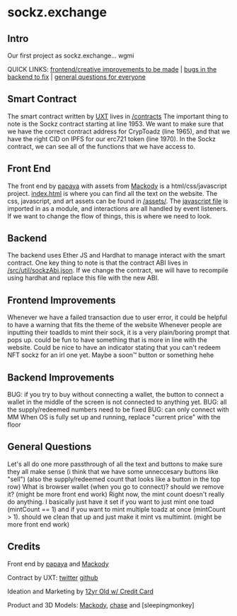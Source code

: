 # sockz.exchange

## Intro

Our first project as sockz.exchange... wgmi

QUICK LINKS: [frontend/creative improvements to be made](#frontend-improvements) | [bugs in the backend to fix](#backend-improvements) | [general questions for everyone](#general-questions)

## Smart Contract

The smart contract written by [UXT](https://twitter.com/uxt_exe) lives in [/contracts](contracts/toadSockz.sol)
The important thing to note is the Sockz contract starting at line 1953. We want to make sure that we have the correct contract address for CrypToadz (line 1965), and
that we have the right CID on IPFS for our erc721 token (line 1970). In the Sockz contract, we can see all of the functions that we have access to.

## Front End

The front end by [papaya](https://twitter.com/papaya3559) with assets from [Mackody](https://twitter.com/_mackody) is a html/css/javascript project.
[index.html](./index.html) is where you can find all the text on the website. The css, javascript, and art assets can be found in [/assets/](assets/). 
The [javascript file](/assets/js/main.js) is imported in as a module, and interactions are all handled by event listeners.
If we want to change the flow of things, this is where we need to look.

## Backend

The backend uses Ether JS and Hardhat to manage interact with the smart contract. One key thing to note is that the contract ABI lives in [/src/util/sockzAbi.json](/src/util/sockzAbi.json). If we change the contract, we will have to recompile using hardhat and replace this file with the new ABI.

## Frontend Improvements

Whenever we have a failed transaction due to user error, it could be helpful to have a warning that fits the theme of the website
Whenever people are inputting their toadIds to mint their sock, it is a very plain/boring prompt that pops up. could be fun to have something that is more in line with the website.
Could be nice to have an indicator stating that you can't redeem NFT sockz for an irl one yet. Maybe a soon™ button or something hehe


## Backend Improvements

BUG: if you try to buy without connecting a wallet, the button to connect a wallet in the middle of the screen is not connected to anything yet.
BUG: all the supply/redeemed numbers need to be fixed
BUG: can only connect with MM
When OS is fully set up and running, replace "current price" with the floor

## General Questions

Let's all do one more passthrough of all the text and buttons to make sure they all make sense (i think that we have some unneccesary buttons like "sell") (also the supply/redeemed count that looks like a button in the top row)
What is browser wallet (when you go to connect)? should we remove it? (might be more front end work)
Right now, the mint count doesn't really do anything. I basically just have it set if you want to just mint one toad (mintCount == 1) and if you want to mint multiple toadz at once (mintCount > 1). should we clean that up and just make it mint vs multimint. (might be more front end work)

## Credits

Front end by [papaya](https://twitter.com/papaya3359) and [Mackody](https://twitter.com/_mackody)

Contract by UXT: [twitter](https://twitter.com/uxt_exe) [github](https://github.com/uxt-exe)

Ideation and Marketing by [12yr Old w/ Credit Card](https://twitter.com/12yrold_with_cc)

Product and 3D Models: [Mackody](https://twitter.com/_mackody), [chase](https://twitter.com/slurpee85) and [sleepingmonkey]
